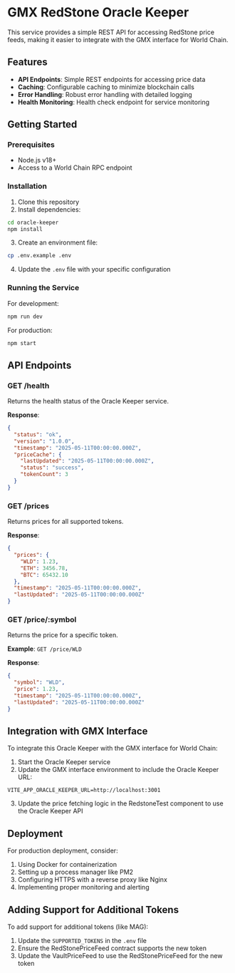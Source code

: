 # GMX RedStone Oracle Keeper

This service provides a simple REST API for accessing RedStone price feeds, making it easier to integrate with the GMX interface for World Chain.

## Features

- **API Endpoints**: Simple REST endpoints for accessing price data
- **Caching**: Configurable caching to minimize blockchain calls
- **Error Handling**: Robust error handling with detailed logging
- **Health Monitoring**: Health check endpoint for service monitoring

## Getting Started

### Prerequisites

- Node.js v18+
- Access to a World Chain RPC endpoint

### Installation

1. Clone this repository
2. Install dependencies:

```bash
cd oracle-keeper
npm install
```

3. Create an environment file:

```bash
cp .env.example .env
```

4. Update the `.env` file with your specific configuration

### Running the Service

For development:
```bash
npm run dev
```

For production:
```bash
npm start
```

## API Endpoints

### GET /health
Returns the health status of the Oracle Keeper service.

**Response**:
```json
{
  "status": "ok",
  "version": "1.0.0",
  "timestamp": "2025-05-11T00:00:00.000Z",
  "priceCache": {
    "lastUpdated": "2025-05-11T00:00:00.000Z",
    "status": "success",
    "tokenCount": 3
  }
}
```

### GET /prices
Returns prices for all supported tokens.

**Response**:
```json
{
  "prices": {
    "WLD": 1.23,
    "ETH": 3456.78,
    "BTC": 65432.10
  },
  "timestamp": "2025-05-11T00:00:00.000Z",
  "lastUpdated": "2025-05-11T00:00:00.000Z"
}
```

### GET /price/:symbol
Returns the price for a specific token.

**Example**: `GET /price/WLD`

**Response**:
```json
{
  "symbol": "WLD",
  "price": 1.23,
  "timestamp": "2025-05-11T00:00:00.000Z",
  "lastUpdated": "2025-05-11T00:00:00.000Z"
}
```

## Integration with GMX Interface

To integrate this Oracle Keeper with the GMX interface for World Chain:

1. Start the Oracle Keeper service
2. Update the GMX interface environment to include the Oracle Keeper URL:

```
VITE_APP_ORACLE_KEEPER_URL=http://localhost:3001
```

3. Update the price fetching logic in the RedstoneTest component to use the Oracle Keeper API

## Deployment

For production deployment, consider:

1. Using Docker for containerization
2. Setting up a process manager like PM2
3. Configuring HTTPS with a reverse proxy like Nginx
4. Implementing proper monitoring and alerting

## Adding Support for Additional Tokens

To add support for additional tokens (like MAG):

1. Update the `SUPPORTED_TOKENS` in the `.env` file
2. Ensure the RedStonePriceFeed contract supports the new token
3. Update the VaultPriceFeed to use the RedStonePriceFeed for the new token
